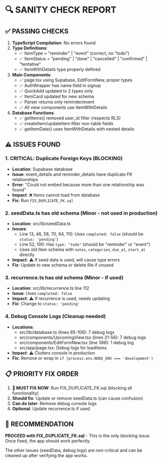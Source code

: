 # 🔍 SANITY CHECK REPORT

## ✅ PASSING CHECKS

1. **TypeScript Compilation**: No errors found
2. **Type Definitions**: 
   - ✅ ItemType = "reminder" | "event" (correct, no "todo")
   - ✅ ItemStatus = "pending" | "done" | "cancelled" | "confirmed" | "tentative"
   - ✅ ItemWithDetails type properly defined
3. **Main Components**:
   - ✅ page.tsx using Supabase, EditFormNew, proper types
   - ✅ AuthWrapper has name field in signup
   - ✅ QuickAdd updated to 2 types only
   - ✅ ItemCard updated for new schema
   - ✅ Parser returns only reminder/event
   - ✅ All view components use ItemWithDetails
4. **Database Functions**:
   - ✅ getItems() removed user_id filter (respects RLS)
   - ✅ createItem/updateItem filter non-table fields
   - ✅ getItemDate() uses ItemWithDetails with nested details

## ⚠️ ISSUES FOUND

### 1. **CRITICAL: Duplicate Foreign Keys** (BLOCKING)
- **Location**: Supabase database
- **Issue**: event_details and reminder_details have duplicate FK relationships
- **Error**: "Could not embed because more than one relationship was found"
- **Impact**: ❌ Items cannot load from database
- **Fix**: Run `FIX_DUPLICATE_FK.sql`

### 2. **seedData.ts has old schema** (Minor - not used in production)
- **Location**: src/lib/seedData.ts
- **Issues**:
  - Line 13, 46, 58, 70, 94, 110: Uses `completed: false` (should be `status: 'pending'`)
  - Line 52, 100: Has `type: "todo"` (should be "reminder" or "event")
  - Uses old Item schema with `notes`, `categories`, `due_at`, `start_at` directly
- **Impact**: ⚠️ If seed data is used, will cause type errors
- **Fix**: Update to new schema or delete file if unused

### 3. **recurrence.ts has old schema** (Minor - if used)
- **Location**: src/lib/recurrence.ts line 112
- **Issue**: Uses `completed: false`
- **Impact**: ⚠️ If recurrence is used, needs updating
- **Fix**: Change to `status: 'pending'`

### 4. **Debug Console Logs** (Cleanup needed)
- **Locations**:
  - src/lib/database.ts (lines 85-106): 7 debug logs
  - src/components/UpcomingView.tsx (lines 21-56): 7 debug logs
  - src/components/EditFormNew.tsx (line 398): 1 debug log
  - src/app/page.tsx: Debug logs for loadItems
- **Impact**: ⚠️ Clutters console in production
- **Fix**: Remove or wrap in `if (process.env.NODE_ENV === 'development')`

## 📋 PRIORITY FIX ORDER

1. **🚨 MUST FIX NOW**: Run FIX_DUPLICATE_FK.sql (blocking all functionality)
2. **Should fix**: Update or remove seedData.ts (can cause confusion)
3. **Can do later**: Remove debug console logs
4. **Optional**: Update recurrence.ts if used

## 🎯 RECOMMENDATION

**PROCEED with FIX_DUPLICATE_FK.sql** - This is the only blocking issue. Once fixed, the app should work perfectly.

The other issues (seedData, debug logs) are non-critical and can be cleaned up after verifying the app works.
